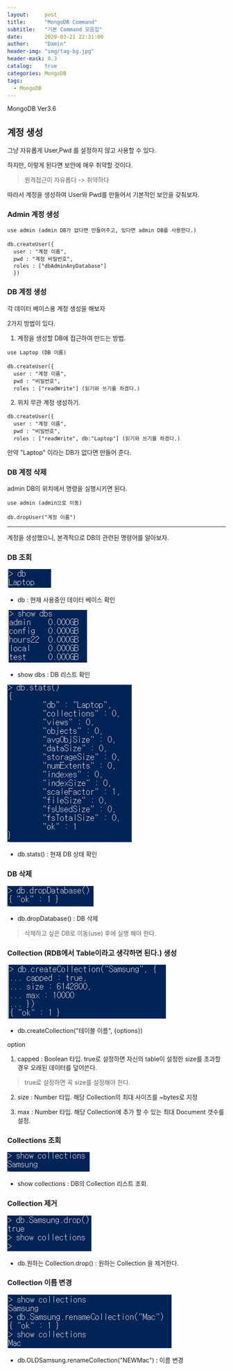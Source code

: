```yaml
---
layout:     post
title:      "MongoDB Command"
subtitle:   "기본 Command 모음집"
date:       2020-03-21 22:31:00
author:     "Damin"
header-img: "img/tag-bg.jpg"
header-mask: 0.3
catalog:    true
categories: MongoDB
tags:
  - MongoDB
---
```


MongoDB Ver3.6

## 계정 생성

그냥 자유롭게 User,Pwd 를 설정하지 않고 사용할 수 있다.

하지만, 이렇게 된다면 보안에 매우 취약할 것이다.

> 원격접근이 자유롭다 -> 취약하다

따라서 계정을 생성하여 User와 Pwd를 만들어서 기본적인 보안을 갖춰보자.

### Admin 계정 생성

~~~
use admin (admin DB가 없다면 만들어주고, 있다면 admin DB를 사용한다.)

db.createUser({
  user : "계정 이름",
  pwd : "계정 비밀번호",
  roles : ["dbAdminAnyDatabase"]
  })
~~~

### DB 계정 생성

각 데이터 베이스용 계정 생성을 해보자

2가지 방법이 있다.

1. 계정을 생성할 DB에 접근하여 만드는 방법.

~~~
use Laptop (DB 이름)

db.createUser({
  user : "계정 이름",
  pwd : "비밀번호",
  roles : ["readWrite"] (읽기와 쓰기를 하겠다.)
~~~

2. 위치 무관 계정 생성하기.

~~~
db.createUser({
  user : "계정 이름",
  pwd : "비밀번호",
  roles : ["readWrite", db:"Laptop"] (읽기와 쓰기를 하겠다.)
~~~

만약 "Laptop" 이라는 DB가 없다면 만들어 준다.

### DB 계정 삭제

admin DB의 위치에서 명령을 실행시키면 된다.

~~~
use admin (admin으로 이동)

db.dropUser("계정 이름")
~~~

---

계정을 생성했으니, 본격적으로 DB의 관련된 명령어를 알아보자.

### DB 조회

![db](/img/in-post/MongoDB/db.PNG)<br>

- db : 현재 사용중인 데이터 베이스 확인

![db](/img/in-post/MongoDB/showdbs.PNG)<br>

- show dbs : DB 리스트 확인

![db](/img/in-post/MongoDB/dbstats.PNG)<br>

- db.stats() : 현재 DB 상태 확인

### DB 삭제

![db](/img/in-post/MongoDB/drop.PNG)<br>

- db.dropDatabase() : DB 삭제

> 삭제하고 싶은 DB로 이동(use) 후에 실행 해야 한다.

### Collection (RDB에서 Table이라고 생각하면 된다.) 생성

![db](/img/in-post/MongoDB/createcollection.PNG)<br>

- db.createCollection("테이블 이름", {options})

option

1. capped : Boolean 타입. true로 설정하면 자신의 table이 설정한 size를 초과할 경우 오래된 데이터를 덮어쓴다.

> true로 설정하면 꼭 size를 설정해야 한다.

2. size : Number 타입. 해당 Collection의 최대 사이즈를 ~bytes로 지정

3. max : Number 타입. 해당 Collection에 추가 할 수 있는 최대 Document 갯수를 설정.

### Collections 조회

![db](/img/in-post/MongoDB/showcollection.PNG)<br>

- show collections : DB의 Collection 리스트 조회.

### Collection 제거

![db](/img/in-post/MongoDB/collectiondrop.PNG)<br>

- db.원하는 Collection.drop() : 원하는 Collection 을 제거한다.

### Collection 이름 변경

![db](/img/in-post/MongoDB/changecollection.PNG)<br>

- db.OLDSamsung.renameCollection("NEWMac") : 이름 변경





